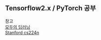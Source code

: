 ## Tensorflow2.x / PyTorch 공부

참고  
[모두의 딥러닝](https://hunkim.github.io/ml)  
[Stanford cs224n](http://web.stanford.edu/class/cs224n/)
